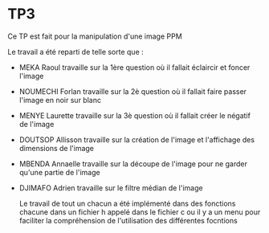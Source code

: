 # TP3
Ce TP est fait pour la manipulation d'une image PPM

Le travail a été reparti de telle sorte que :
- MEKA Raoul travaille sur la 1ère question où il fallait éclaircir  et foncer l'image
- NOUMECHI Forlan travaille sur la 2è question où il fallait faire passer l'image en noir sur blanc
- MENYE Laurette travaille sur la 3è question où il fallait créer le négatif de l'image
- DOUTSOP Allisson travaille sur la création de l'image et l'affichage des dimensions de l'image 
- MBENDA Annaelle travaille sur la découpe de l'image pour ne garder qu'une partie de l'image
- DJIMAFO Adrien travaille sur le filtre médian de l'image 

    Le travail de tout un chacun a été implémenté dans des fonctions chacune dans un fichier h appelé dans le fichier c ou il y a un menu pour faciliter la compréhension de l'utilisation des différentes focntions